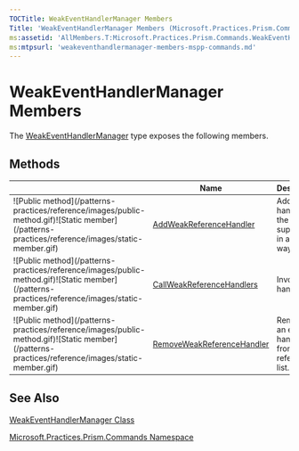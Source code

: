 ```yaml
---
TOCTitle: WeakEventHandlerManager Members
Title: 'WeakEventHandlerManager Members (Microsoft.Practices.Prism.Commands)'
ms:assetid: 'AllMembers.T:Microsoft.Practices.Prism.Commands.WeakEventHandlerManager'
ms:mtpsurl: 'weakeventhandlermanager-members-mspp-commands.md'
---
```



# WeakEventHandlerManager Members

The [WeakEventHandlerManager](/patterns-practices/reference/weakeventhandlermanager-class-mspp-commands) type exposes the following members.

## Methods


<table>

<thead>
<tr class="header">
<th> </th>
<th>Name</th>
<th>Description</th>
</tr>
</thead>
<tbody>
<tr class="odd">
<td>![Public method](/patterns-practices/reference/images/public-method.gif)![Static member](/patterns-practices/reference/images/static-member.gif)</td>
<td><a href="/patterns-practices/reference/weakeventhandlermanager-addweakreferencehandler-method-mspp-commands
">AddWeakReferenceHandler</a></td>
<td><div class="summary">
Adds a handler to the supplied list in a weak way.
</div></td>
</tr>
<tr class="even">
<td>![Public method](/patterns-practices/reference/images/public-method.gif)![Static member](/patterns-practices/reference/images/static-member.gif)</td>
<td><a href="/patterns-practices/reference/weakeventhandlermanager-callweakreferencehandlers-method-mspp-commands
">CallWeakReferenceHandlers</a></td>
<td><div class="summary">
Invokes the handlers
</div></td>
</tr>
<tr class="odd">
<td>![Public method](/patterns-practices/reference/images/public-method.gif)![Static member](/patterns-practices/reference/images/static-member.gif)</td>
<td><a href="/patterns-practices/reference/weakeventhandlermanager-removeweakreferencehandler-method-mspp-commands
">RemoveWeakReferenceHandler</a></td>
<td><div class="summary">
Removes an event handler from the reference list.
</div></td>
</tr>
</tbody>
</table>

## See Also

[WeakEventHandlerManager Class](/patterns-practices/reference/weakeventhandlermanager-class-mspp-commands)

[Microsoft.Practices.Prism.Commands Namespace](/patterns-practices/reference/mspp-commands-namespace)